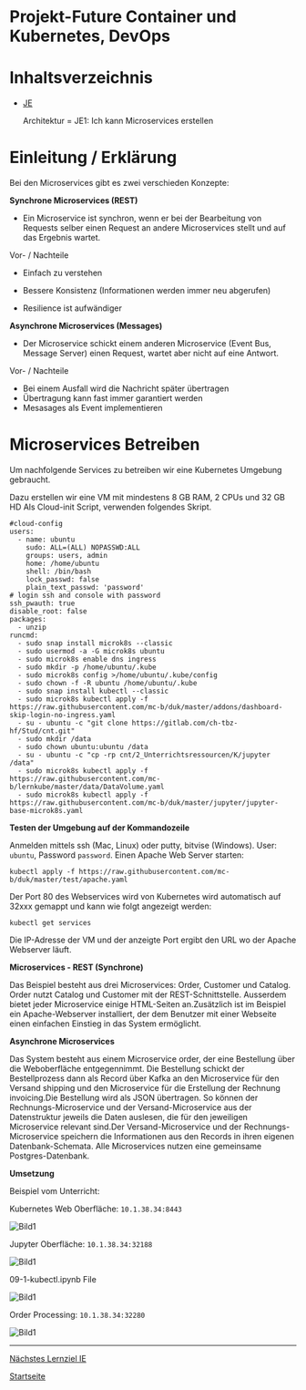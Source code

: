 Projekt-Future Container und Kubernetes, DevOps
========
# Inhaltsverzeichnis
- [JE](/01_Kompetenzen/JE/)

    Architektur = JE1: Ich kann Microservices erstellen

# Einleitung / Erklärung

Bei den Microservices gibt es zwei verschieden Konzepte:

**Synchrone Microservices (REST)**

  - Ein Microservice ist synchron, wenn er bei der Bearbeitung von Requests selber einen Request an andere Microservices stellt und auf das Ergebnis wartet.

Vor- / Nachteile

- Einfach zu verstehen
- Bessere Konsistenz (Informationen werden immer neu abgerufen)

- Resilience ist aufwändiger

**Asynchrone Microservices (Messages)**

  - Der Microservice schickt einem anderen Microservice (Event Bus, Message Server) einen Request, wartet aber nicht auf eine Antwort.

Vor- / Nachteile

- Bei einem Ausfall wird die Nachricht später übertragen
- Übertragung kann fast immer garantiert werden
- Mesasages als Event implementieren

# Microservices Betreiben

Um nachfolgende Services zu betreiben wir eine Kubernetes Umgebung gebraucht.

Dazu erstellen wir eine VM mit mindestens 8 GB RAM, 2 CPUs und 32 GB HD
Als Cloud-init Script, verwenden folgendes Skript.

    #cloud-config
    users:
      - name: ubuntu
        sudo: ALL=(ALL) NOPASSWD:ALL
        groups: users, admin
        home: /home/ubuntu
        shell: /bin/bash
        lock_passwd: false
        plain_text_passwd: 'password'        
    # login ssh and console with password
    ssh_pwauth: true
    disable_root: false    
    packages: 
      - unzip
    runcmd:
      - sudo snap install microk8s --classic
      - sudo usermod -a -G microk8s ubuntu
      - sudo microk8s enable dns ingress
      - sudo mkdir -p /home/ubuntu/.kube
      - sudo microk8s config >/home/ubuntu/.kube/config
      - sudo chown -f -R ubuntu /home/ubuntu/.kube
      - sudo snap install kubectl --classic   
      - sudo microk8s kubectl apply -f https://raw.githubusercontent.com/mc-b/duk/master/addons/dashboard-skip-login-no-ingress.yaml
      - su - ubuntu -c "git clone https://gitlab.com/ch-tbz-hf/Stud/cnt.git"
      - sudo mkdir /data
      - sudo chown ubuntu:ubuntu /data
      - su - ubuntu -c "cp -rp cnt/2_Unterrichtsressourcen/K/jupyter /data"
      - sudo microk8s kubectl apply -f https://raw.githubusercontent.com/mc-b/lernkube/master/data/DataVolume.yaml
      - sudo microk8s kubectl apply -f https://raw.githubusercontent.com/mc-b/duk/master/jupyter/jupyter-base-microk8s.yaml

**Testen der Umgebung auf der Kommandozeile**

Anmelden mittels ssh (Mac, Linux) oder putty, bitvise (Windows). User: `ubuntu`, Password ``password``.
Einen Apache Web Server starten:

    kubectl apply -f https://raw.githubusercontent.com/mc-b/duk/master/test/apache.yaml

Der Port 80 des Webservices wird von Kubernetes wird automatisch auf 32xxx gemappt und kann wie folgt angezeigt werden:

    kubectl get services

Die IP-Adresse der VM und der anzeigte Port ergibt den URL wo der Apache Webserver läuft.

**Microservices - REST (Synchrone)**

Das Beispiel besteht aus drei Microservices: Order, Customer und Catalog. Order nutzt Catalog und Customer mit der REST-Schnittstelle. Ausserdem bietet jeder Microservice einige HTML-Seiten an.Zusätzlich ist im Beispiel ein Apache-Webserver installiert, der dem Benutzer mit einer Webseite einen einfachen Einstieg in das System ermöglicht.

**Asynchrone Microservices**

Das System besteht aus einem Microservice order, der eine Bestellung über die Weboberfläche entgegennimmt. Die Bestellung schickt der Bestellprozess dann als Record über Kafka an den Microservice für den Versand shipping und den Microservice für die Erstellung der Rechnung invoicing.Die Bestellung wird als JSON übertragen. So können der Rechnungs-Microservice und der Versand-Microservice aus der Datenstruktur jeweils die Daten auslesen, die für den jeweiligen Microservice relevant sind.Der Versand-Microservice und der Rechnungs-Microservice speichern die Informationen aus den Records in ihren eigenen Datenbank-Schemata. Alle Microservices nutzen eine gemeinsame Postgres-Datenbank.

**Umsetzung**

Beispiel vom Unterricht: 

Kubernetes Web Oberfläche: ``10.1.38.34:8443``

![Bild1](/Container%20und%20Kubernetes,%20DevOps/JE/img/1.png)

Jupyter Oberfläche: ``10.1.38.34:32188``

![Bild1](/Container%20und%20Kubernetes,%20DevOps/JE/img/2.png)

09-1-kubectl.ipynb File

![Bild1](/Container%20und%20Kubernetes,%20DevOps/JE/img/3.png)

Order Processing: ``10.1.38.34:32280``

![Bild1](/Container%20und%20Kubernetes,%20DevOps/JE/img/4.png)

___

[Nächstes Lernziel IE](../main/Container%20und%20Kubernetes%2C%20DevOps/KE.md)

[Startseite](https://github.com/ask-yo-girl-about-me/Project-Future)